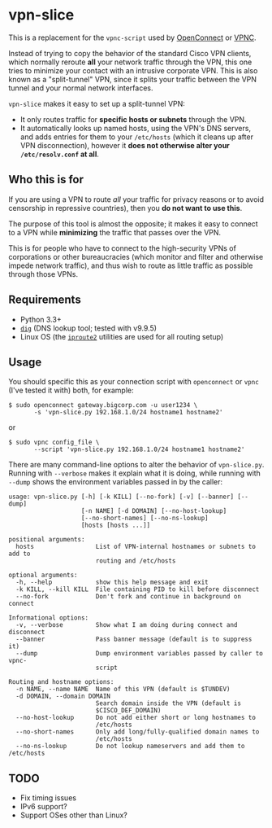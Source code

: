 # vpn-slice

This is a replacement for the `vpnc-script` used by
[OpenConnect](http://www.infradead.org/openconnect/vpnc-script.html)
or [VPNC](https://www.unix-ag.uni-kl.de/~massar/vpnc/).

Instead of trying to copy the behavior of the standard Cisco VPN clients,
which normally reroute **all** your network traffic through the VPN,
this one tries to minimize your contact with an intrusive corporate VPN.
This is also known as a "split-tunnel" VPN, since it splits your traffic
between the VPN tunnel and your normal network interfaces.

`vpn-slice` makes it easy to set up a split-tunnel VPN:

* It only routes traffic for **specific hosts or subnets** through the VPN.
* It automatically looks up named hosts, using the VPN's DNS servers,
  and adds entries for them to your `/etc/hosts` (which it cleans up
  after VPN disconnection), however it **does not otherwise alter your
  `/etc/resolv.conf` at all**.

## Who this is for

If you are using a VPN to route *all* your traffic for privacy reasons
or to avoid censorship in repressive countries), then you **do not want
to use this**.

The purpose of this tool is almost the opposite; it makes it easy to
connect to a VPN while **minimizing** the traffic that passes over the
VPN.

This is for people who have to connect to the high-security VPNs of
corporations or other bureaucracies (which monitor and filter and
otherwise impede network traffic), and thus wish to route as little
traffic as possible through those VPNs.

## Requirements

* Python 3.3+
* [`dig`](https://en.wikipedia.org/wiki/Dig_(command)) (DNS lookup
  tool; tested with v9.9.5)
* Linux OS (the [`iproute2`](https://en.wikipedia.org/wiki/iproute2)
  utilities are used for all routing setup)

## Usage

You should specific this as your connection script with `openconnect` or
`vpnc` (I've tested it with) both, for example:

    $ sudo openconnect gateway.bigcorp.com -u user1234 \
           -s 'vpn-slice.py 192.168.1.0/24 hostname1 hostname2'

or

    $ sudo vpnc config_file \
           --script 'vpn-slice.py 192.168.1.0/24 hostname1 hostname2'

There are many command-line options to alter the behavior of `vpn-slice.py`.
Running with `--verbose` makes it explain what it is doing, while running with
`--dump` shows the environment variables passed in by the caller:

    usage: vpn-slice.py [-h] [-k KILL] [--no-fork] [-v] [--banner] [--dump]
                        [-n NAME] [-d DOMAIN] [--no-host-lookup]
                        [--no-short-names] [--no-ns-lookup]
                        [hosts [hosts ...]]

    positional arguments:
      hosts                 List of VPN-internal hostnames or subnets to add to
                            routing and /etc/hosts

    optional arguments:
      -h, --help            show this help message and exit
      -k KILL, --kill KILL  File containing PID to kill before disconnect
      --no-fork             Don't fork and continue in background on connect

    Informational options:
      -v, --verbose         Show what I am doing during connect and disconnect
      --banner              Pass banner message (default is to suppress it)
      --dump                Dump environment variables passed by caller to vpnc-
                            script

    Routing and hostname options:
      -n NAME, --name NAME  Name of this VPN (default is $TUNDEV)
      -d DOMAIN, --domain DOMAIN
                            Search domain inside the VPN (default is
                            $CISCO_DEF_DOMAIN)
      --no-host-lookup      Do not add either short or long hostnames to
                            /etc/hosts
      --no-short-names      Only add long/fully-qualified domain names to
                            /etc/hosts
      --no-ns-lookup        Do not lookup nameservers and add them to /etc/hosts

## TODO

* Fix timing issues
* IPv6 support?
* Support OSes other than Linux?
